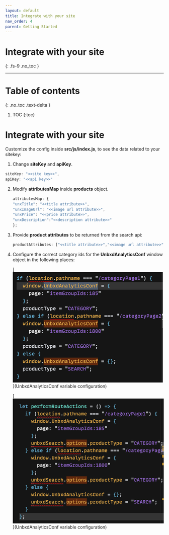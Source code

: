 ```yaml
---
layout: default
title: Integrate with your site
nav_order: 4
parent: Getting Started
---
```


# Integrate with your site
{: .fs-9 .no_toc }

---

# Table of contents
{: .no_toc .text-delta }

1. TOC
{:toc}

# Integrate with your site

Customize the config inside **src/js/index.js**, to see the data related to your sitekey:
1. Change **siteKey** and **apiKey**.
```js
siteKey: "<<site key>>",
apiKey: "<<api key>>"
```
2. Modify **attributesMap** inside **products** object.
    ```js
    attributesMap: {
    "unxTitle": "<<title attribute>>",
    "unxImageUrl": "<<image url attribute>>",
    "unxPrice": "<<price attribute>>",
    "unxDescription":"<<description attribute>>"
    };
    ```
3. Provide **product attributes** to be returned from the search api:
    ```js
    productAttributes: ["<<title attribute>>","<<image url attribute>>","<<price attribute>>","<<description attribute>>"]
    ```
4. Configure the correct category ids for the **UnbxdAnalyticsConf** window object in the   following places:<br/>

    [![Configure the correct category ids for the UnbxdAnalyticsConf window object](../assets/categoryid1.png)](UnbxdAnalyticsConf variable configuration)
    
    [![Configure the correct category ids for the UnbxdAnalyticsConf window object](../assets/categoryid2.png)](UnbxdAnalyticsConf variable configuration)<br/>